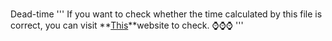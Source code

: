 # 
Dead-time 
'''
If you want to check whether the time calculated by this file is correct, you can visit **[This](https://time.is)**website to check.
⌚⌚⌚
'''
